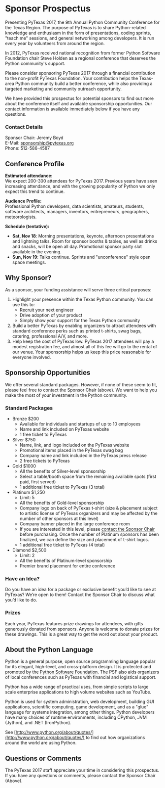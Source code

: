 # Sponsor Prospectus

Presenting PyTexas 2017, the 9th Annual Python Community Conference for the 
Texas Region. The purpose of PyTexas is to share Python-related knowledge and 
enthusiasm in the form of presentations, coding sprints, "teach me" sessions, 
and general networking among developers. It is run every year by volunteers 
from around the region.

In 2012, PyTexas received national recognition from former Python Software 
Foundation chair Steve Holden as a regional conference that deserves the Python 
community's support.

Please consider sponsoring PyTexas 2017 through a financial contribution to the
non-profit PyTexas Foundation. Your contribution helps the Texas-area Python
community build a better conference, while also providing a targeted marketing
and community outreach opportunity.

We have provided this prospectus for potential sponsors to find out more about 
the conference itself and available sponsorship opportunities. Our contact 
information is available immediately below if you have any questions.

### Contact Details

Sponsor Chair: Jeremy Boyd<br>
E-Mail: <a href="mailto: sponsorship@pytexas.org">sponsorship@pytexas.org</a><br>
Phone: 512-586-4587<br>

## Conference Profile

**Estimated attendance:**<br>
We expect 200-300 attendees for PyTexas 2017. Previous years have seen 
increasing attendance, and with the growing popularity of Python we only expect 
this trend to continue.

**Audience Profile:**<br>
Professional Python developers, data scientists, amateurs, students, software
architects, managers, inventors, entrepreneurs, geographers, meteorologists.

**Schedule (tentative):**

- **Sat, Nov 18**: Morning presentations, keynote, afternoon presentations and 
    lightning talks. Room for sponsor booths & tables, as well as drinks and 
    snacks, will be open all day. Promotional sponsor party slot available in 
    the evening.
- **Sun, Nov 19**: Talks continue. Sprints and "unconference" style open space 
    meetings.

## Why Sponsor?

As a sponsor, your funding assistance will serve three critical purposes:

1. Highlight your presence within the Texas Python community. You can use this to:
    - Recruit your next engineer
    - Drive adoption of your product
    - Simply show your support for the Texas Python community
1. Build a better PyTexas by enabling organizers to attract attendees with standard conference perks such as printed t-shirts, swag bags, catering, professional A/V, and more.
1. Help keep the cost of PyTexas low. PyTexas 2017 attendees will pay a modest 
    registration fee, and almost all of this fee will go to the rental of our 
    venue. Your sponsorship helps us keep this price reasonable for everyone 
    involved.

## Sponsorship Opportunities

We offer several standard packages. However, if none of these seem to fit, 
please feel free to contact the Sponsor Chair (above). We want to help you make the
most of your investment in the Python community.

### Standard Packages

- Bronze $200
    - Available for individuals and startups of up to 10 employees
    - Name and link included on PyTexas website
    - 1 free ticket to PyTexas
- Silver $750
    - Name, link, and logo included on the PyTexas website
    - Promotional items placed in the PyTexas swag bag
    - Company name and link included in the PyTexas press release
    - 2 free tickets to PyTexas
- Gold $1000
    - All the benefits of Silver-level sponsorship
    - Select a table/booth space from the remaining available spots (first paid, first served)
    - 1 additional free ticket to PyTexas (3 total)
- Platinum $1,250
    - Limit: 5
    - All the benefits of Gold-level sponsorship
    - Company logo on back of PyTexas t-shirt (size & placement subject to artistic license of PyTexas organizers and may be affected by the number of other sponsors at this level)
    - Company banner placed in the large conference room
    - If you are interested in this level, please [contact the Sponsor Chair](#contact) before purchasing. Once the number of Platinum sponsors has been finalized, we can define the size and placement of t-shirt logos.
    - 1 additional free ticket to PyTexas (4 total)
- Diamond $2,500
    - Limit: 2
    - All the benefits of Platinum-level sponsorship
    - Premier brand placement for entire conference

### Have an Idea?

Do you have an idea for a package or exclusive benefit you’d like to see at 
PyTexas? We’re open to them! Contact the Sponsor Chair to discuss what you’d 
like to do.

### Prizes

Each year, PyTexas features prize drawings for attendees, with gifts generously 
donated from sponsors. Anyone is welcome to donate prizes for these drawings. 
This is a great way to get the word out about your product.

## About the Python Language

Python is a general purpose, open source programming language popular for its 
elegant, high-level, and cross-platform design. It is protected and promoted by 
the [Python Software Foundation](http://www.python.org/psf/). The PSF also aids
organizers of local conferences such as PyTexas with financial and logistical support.

Python has a wide range of practical uses, from simple scripts to large scale 
enterprise applications to high volume websites such as YouTube.

Python is used for system administration, web development, building GUI 
applications, scientific computing, game development, and as a "glue" language 
for systems integration, among other things. Python developers have many 
choices of runtime environments, including CPython, JVM (Jython), and .NET 
(IronPython).

See [http://www.python.org/about/quotes/](http://www.python.org/about/quotes/) to find out
how organizations around the world are using Python.

## Questions or Comments

The PyTexas 2017 staff appreciate your time in considering this prospectus. If 
you have any questions or comments, please contact the Sponsor Chair (Above).
